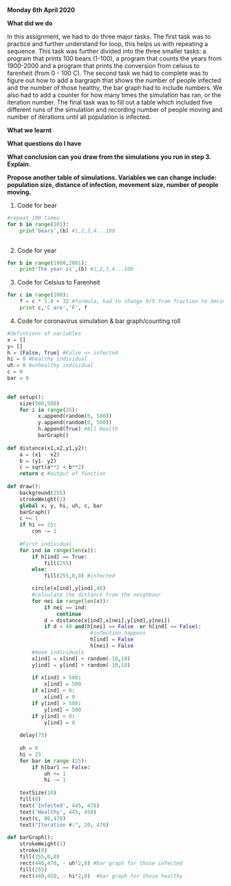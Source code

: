 **Monday 6th April 2020**


**What did we do**


In this assignment, we had to do three major tasks. The first task was to practice and further understand for loop, this helps us with repeating a sequence. This task was further divided into the three smaller tasks: a program that prints 100 bears (1-100), a program that counts the years from 1900-2000 and a program that prints the conversion from celsius to farenheit (from 0 - 100 C). The second task we had to complete was to figure out how to add a bargraph that shows the number of people infected and the number of those healthy, the bar graph had to include numbers. We also had to add a counter for how many times the simulation has ran, or the iteration number. The final task was to fill out a table which included five different runs of the simulation and recording number of people moving and number of iterations until all population is infected. 

**What we learnt**

**What questions do I have** 

**What conclusion can you draw from the simulations you run in step 3. Explain.**


**Propose another table of simulations. Variables we can change include: population size, distance of infection, movement size, number of people moving.** 


1. Code for bear 
```py 
#repeat 100 times
for b in range(101):
    print'bears',(b) #1,2,3,4...100 
    
``` 
2. Code for year 
```py
for b in range(1900,2001):
    print'The year is',(b) #1,2,3,4...100 
```
3. Code for Celsius to Farenheit 
```py 
for c in range(100):
    f = c * 1.8 + 32 #formula, had to change 9/5 from fraction to decimal 
    print c,'C are','F', f
```
4. Code for coronavirus simulation & bar graph/counting roll 
```py 
#defintions of variables
x = []
y= []
h = [False, True] #False => infected 
hi = 0 #healthy individual
uh = 0 #unhealthy individual
c = 0 
bar = 0 

    
def setup():
    size(500,500)
    for i in range(25):
          x.append(random(0, 500))
          y.append(random(0, 500))
          h.append(True) #All Health 
          barGraph()
          
def distance(x1,x2,y1,y2):
    a = (x1 - x2) 
    b = (y1- y2)
    c = sqrt(a**2 + b**2) 
    return c #output of function 
    
def draw():
    background(255)
    strokeWeight(2)
    global x, y, hi, uh, c, bar
    barGraph()
    c += 1
    if hi == 25:
        con -= 1
    
    #First individual 
    for ind in range(len(x)):
        if h[ind] == True:
            fill(255)
        else:
            fill(255,0,0) #infected

        circle(x[ind],y[ind],40)
        #calculate the distance from the neighbour 
        for nei in range(len(x)):
            if nei == ind:
                continue 
            d = distance(x[ind],x[nei],y[ind],y[nei]) 
            if d < 40 and(h[nei] == False  or h[ind] == False): 
                           #infection happens  
                           h[ind] = False
                           h[nei] = False 
        #move individuals
        x[ind] = x[ind] + random(-10,10)
        y[ind] = y[ind] + random(-10,10)
        
        if x[ind] > 500:
            x[ind] = 500
        if x[ind] < 0:
            x[ind] = 0 
        if y[ind] > 500:
            y[ind] = 500
        if y[ind] < 0:
            y[ind] = 0
            
    delay(75) 
        
    uh = 0
    hi = 25
    for bar in range (25):
        if h[bar] == False:
            uh += 1 
            hi -= 1
            
    textSize(10)
    fill(0)
    text('Infected', 445, 478)
    text('Healthy', 445, 458)
    text(c, 80,470)
    text("Iteration #:", 20, 470)
        
def barGraph():
    strokeWeight(1)
    stroke(0)
    fill(255,0,0)
    rect(440,470, - uh*2,8) #bar graph for those infected
    fill(255)
    rect(440,450, - hi*2,8)  #bar graph for those healthy      

```
